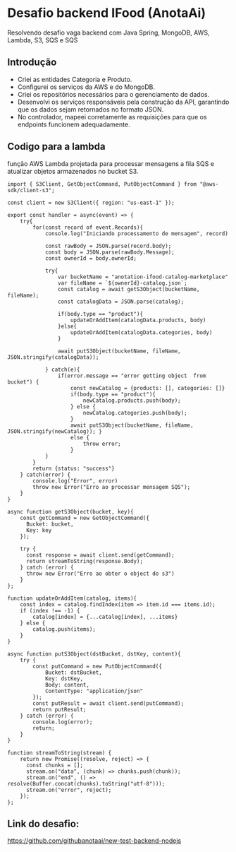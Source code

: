 # Desafio backend IFood (AnotaAi)
Resolvendo desafio vaga backend com Java Spring, MongoDB, AWS, Lambda, S3, SQS e SQS

## Introdução 
* Criei as entidades Categoria e Produto.
* Configurei os serviços da AWS e do MongoDB.
* Criei os repositórios necessários para o gerenciamento de dados.
* Desenvolvi os serviços responsáveis pela construção da API, garantindo que os dados sejam retornados no formato JSON.
* No controlador, mapeei corretamente as requisições para que os endpoints funcionem adequadamente.

## Codigo para a lambda 
função AWS Lambda projetada para processar mensagens a fila SQS e atualizar objetos armazenados no bucket S3.
```
import { S3Client, GetObjectCommand, PutObjectCommand } from "@aws-sdk/client-s3"; 

const client = new S3Client({ region: "us-east-1" }); 

export const handler = async(event) => {
    try{
        for(const record of event.Records){
            console.log("Iniciando processamento de mensagem", record)

            const rawBody = JSON.parse(record.body);
            const body = JSON.parse(rawBody.Message);
            const ownerId = body.ownerId;

            try{
                var bucketName = "anotation-ifood-catalog-marketplace"
                var fileName = `${ownerId}-catalog.json`;
                const catalog = await getS3Object(bucketName, fileName);
                const catalogData = JSON.parse(catalog);

                if(body.type == "product"){
                    updateOrAddItem(catalogData.products, body)
                }else{
                    updateOrAddItem(catalogData.categories, body)
                }

                await putS3Object(bucketName, fileName, JSON.stringify(catalogData));

            } catch(e){
                if(error.message == "error getting object  from bucket") {
                    const newCatalog = {products: [], categories: []}
                    if(body.type == "product"){
                        newCatalog.products.push(body);
                    } else {
                        newCatalog.categories.push(body);
                    }
                    await putS3Object(bucketName, fileName, JSON.stringify(newCatalog)); }
                    else {
                        throw error;
                    }
            }
        }
        return {status: "success"}
    } catch(error) {
        console.log("Error", error)
        throw new Error("Erro ao processar mensagem SQS");
    }
}

async function getS3Object(bucket, key){
    const getCommand = new GetObjectCommand({
      Bucket: bucket,
      Key: key
    });
  
    try {
      const response = await client.send(getCommand);
      return streamToString(response.Body);
    } catch (error) {
      throw new Error("Erro ao obter o object do s3")
    }
};

function updateOrAddItem(catalog, items){
    const index = catalog.findIndex(item => item.id === items.id);
    if (index !== -1) {
        catalog[index] = {...catalog[index], ...items}
    } else {
        catalog.push(items);
    }
}

async function putS3Object(dstBucket, dstKey, content){
    try {
        const putCommand = new PutObjectCommand({
            Bucket: dstBucket,
            Key: dstKey,
            Body: content,
            ContentType: "application/json"
        });
        const putResult = await client.send(putCommand);
        return putResult;
    } catch (error) {
        console.log(error);
        return;
    }
}

function streamToString(stream) {
    return new Promise((resolve, reject) => {
      const chunks = []; 
      stream.on("data", (chunk) => chunks.push(chunk));
      stream.on("end", () => resolve(Buffer.concat(chunks).toString("utf-8"))); 
      stream.on("error", reject); 
    });
};
```
## Link do desafio: 
https://github.com/githubanotaai/new-test-backend-nodejs

